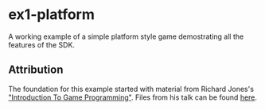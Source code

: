 ex1-platform
============

A working example of a simple platform style game demostrating all the features of the SDK.

Attribution
-----------

The foundation for this example started with material from Richard Jones's ["Introduction To Game Programming"](http://www.youtube.com/watch?v=bMt47wvK6u0).  Files from his talk can be found [here](https://bitbucket.org/r1chardj0n3s/pygame-tutorial).


